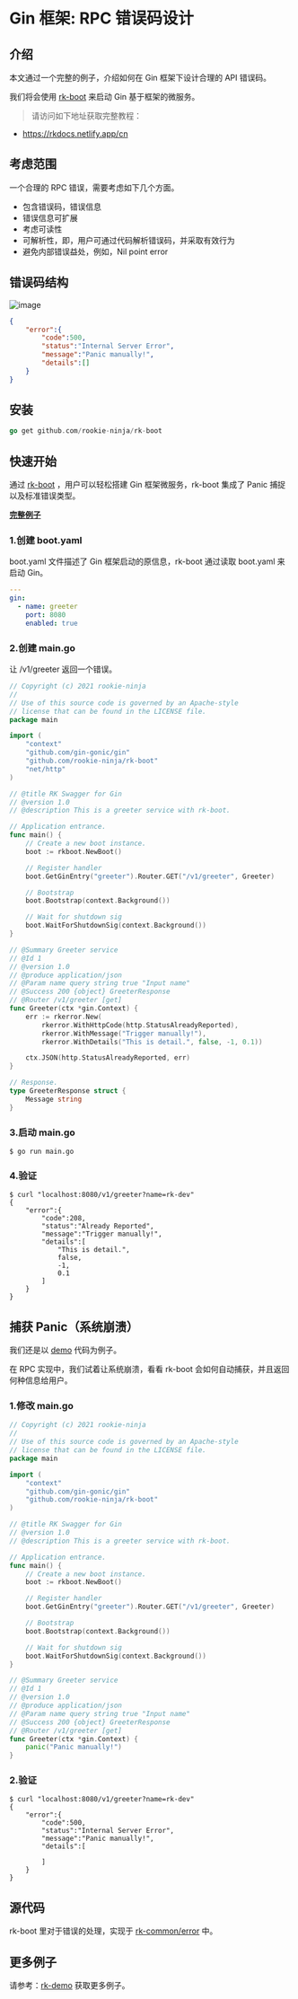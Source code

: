 # Gin 框架: RPC 错误码设计

## 介绍
本文通过一个完整的例子，介绍如何在 Gin 框架下设计合理的 API 错误码。

我们将会使用 [rk-boot](https://github.com/rookie-ninja/rk-boot) 来启动 Gin 基于框架的微服务。

> 请访问如下地址获取完整教程：

- https://rkdocs.netlify.app/cn

## 考虑范围
一个合理的 RPC 错误，需要考虑如下几个方面。

- 包含错误码，错误信息
- 错误信息可扩展
- 考虑可读性
- 可解析性，即，用户可通过代码解析错误码，并采取有效行为
- 避免内部错误益处，例如，Nil point error

## 错误码结构
![image](img/error-arch.png)

```json
{
    "error":{
        "code":500,
        "status":"Internal Server Error",
        "message":"Panic manually!",
        "details":[]
    }
}
```

## 安装

```go
go get github.com/rookie-ninja/rk-boot
```

## 快速开始
通过 [rk-boot](https://github.com/rookie-ninja/rk-boot) ，用户可以轻松搭建 Gin 框架微服务，rk-boot 集成了 Panic 捕捉以及标准错误类型。

**[完整例子](https://github.com/rookie-ninja/rk-demo/tree/master/gin/basic)**

### 1.创建 boot.yaml
boot.yaml 文件描述了 Gin 框架启动的原信息，rk-boot 通过读取 boot.yaml 来启动 Gin。

```yaml
---
gin:
  - name: greeter
    port: 8080
    enabled: true
```

### 2.创建 main.go
让 /v1/greeter 返回一个错误。

```go
// Copyright (c) 2021 rookie-ninja
//
// Use of this source code is governed by an Apache-style
// license that can be found in the LICENSE file.
package main

import (
	"context"
	"github.com/gin-gonic/gin"
	"github.com/rookie-ninja/rk-boot"
	"net/http"
)

// @title RK Swagger for Gin
// @version 1.0
// @description This is a greeter service with rk-boot.

// Application entrance.
func main() {
	// Create a new boot instance.
	boot := rkboot.NewBoot()

	// Register handler
	boot.GetGinEntry("greeter").Router.GET("/v1/greeter", Greeter)

	// Bootstrap
	boot.Bootstrap(context.Background())

	// Wait for shutdown sig
	boot.WaitForShutdownSig(context.Background())
}

// @Summary Greeter service
// @Id 1
// @version 1.0
// @produce application/json
// @Param name query string true "Input name"
// @Success 200 {object} GreeterResponse
// @Router /v1/greeter [get]
func Greeter(ctx *gin.Context) {
	err := rkerror.New(
		rkerror.WithHttpCode(http.StatusAlreadyReported),
		rkerror.WithMessage("Trigger manually!"),
		rkerror.WithDetails("This is detail.", false, -1, 0.1))

	ctx.JSON(http.StatusAlreadyReported, err)
}

// Response.
type GreeterResponse struct {
	Message string
}
```

### 3.启动 main.go

```
$ go run main.go
```

### 4.验证

```
$ curl "localhost:8080/v1/greeter?name=rk-dev"
{
    "error":{
        "code":208,
        "status":"Already Reported",
        "message":"Trigger manually!",
        "details":[
            "This is detail.",
            false,
            -1,
            0.1
        ]
    }
}
```

## 捕获 Panic（系统崩溃）
我们还是以 [demo](https://github.com/rookie-ninja/rk-demo/tree/master/gin/basic) 代码为例子。

在 RPC 实现中，我们试着让系统崩溃，看看 rk-boot 会如何自动捕获，并且返回何种信息给用户。

### 1.修改 main.go
```go
// Copyright (c) 2021 rookie-ninja
//
// Use of this source code is governed by an Apache-style
// license that can be found in the LICENSE file.
package main

import (
	"context"
	"github.com/gin-gonic/gin"
	"github.com/rookie-ninja/rk-boot"
)

// @title RK Swagger for Gin
// @version 1.0
// @description This is a greeter service with rk-boot.

// Application entrance.
func main() {
	// Create a new boot instance.
	boot := rkboot.NewBoot()

	// Register handler
	boot.GetGinEntry("greeter").Router.GET("/v1/greeter", Greeter)

	// Bootstrap
	boot.Bootstrap(context.Background())

	// Wait for shutdown sig
	boot.WaitForShutdownSig(context.Background())
}

// @Summary Greeter service
// @Id 1
// @version 1.0
// @produce application/json
// @Param name query string true "Input name"
// @Success 200 {object} GreeterResponse
// @Router /v1/greeter [get]
func Greeter(ctx *gin.Context) {
	panic("Panic manually!")
}
```

### 2.验证

```
$ curl "localhost:8080/v1/greeter?name=rk-dev"
{
    "error":{
        "code":500,
        "status":"Internal Server Error",
        "message":"Panic manually!",
        "details":[

        ]
    }
}
```

## 源代码
rk-boot 里对于错误的处理，实现于 [rk-common/error](https://github.com/rookie-ninja/rk-common/tree/master/error) 中。

## 更多例子
请参考：[rk-demo](https://github.com/rookie-ninja/rk-gin/tree/master/example/interceptor/panic) 获取更多例子。